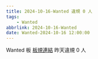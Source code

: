 ```yaml
---
title: 2024-10-16-Wanted 違規 0 人
tags:
    - Wanted
abbrlink: 2024-10-16-Wanted
date: Wanted-2024-10-16 12:00:00
---
```

Wanted 板 [板規連結](https://www.ptt.cc/bbs/Wanted/M.1608829773.A.D3B.html)
昨天違規 0 人
